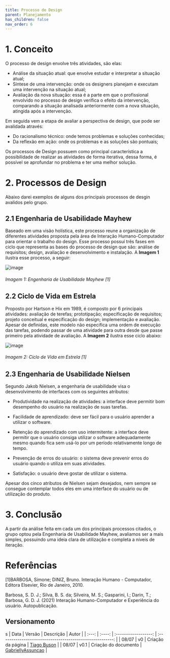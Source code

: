 ```yaml
---
title: Processo de Design
parent: Planejamento
has_children: false
nav_order: 6
---
```


# 1. Conceito

O processo de design envolve três atividades, são elas:
- Análise da situação atual: que envolve estudar e interpretar a situação atual;
- Síntese de uma intervenção: onde os designers planejam e executam uma intervenção na situação atual;
- Avaliação	da nova situação: essa é a parte em que o profissional envolvido no processo de design verifica o efeito da intervenção, comparando a situação analisada anteriormente com a nova situação, atingida após a intervenção.

Em seguida vem a etapa de avaliar a perspectiva de design, que pode ser avalidada através:
- Do racionalismo técnico: onde temos problemas e soluções conhecidas;
- Da reflexão em ação: onde os problemas e as soluções são pontuais;

Os processos de Design possuem como principal característica a possibilidade de realizar as atividades de forma iterativa, dessa forma, é possível se aprofundar no problema e ter uma melhor solução.

# 2. Processos de Design

Abaixo darei exemplos de alguns dos principais processos de desgin avalidos pelo grupo.

## 2.1 Engenharia de Usabilidade Mayhew

Baseado em uma visão holística, este processo reune a organização de diferentes atividades proposta pela área de Interação Humano-Computador para orientar o trabalho do design. Esse processo possuí três fases em ciclo que representa as bases do processo de design que são: análise de requisitos; design, avaliação e desenvolvimento e instalação. A **Imagem 1** ilustra esse processo, a seguir:

![image](https://user-images.githubusercontent.com/86726332/178078792-d5acc495-aff3-420e-a572-697c73c6d86c.png)
<h6>Imagem 1: Engenharia de Usabilidade Mayhew [1]</h6>


## 2.2 Ciclo de Vida em Estrela

Proposto por Hartson e Hix em 1989, é composto por 6 principais atividades: avaliação de terefas; prototipação; especificação de requisitos; projeto conceitual e especificação do design; implementação e avaliação. Apesar de definidas, este modelo não especifica uma ordem de execução das tarefas, podendo passar de uma atividade para outra desde que passe primeiro pela atividade de avaliação. A **Imagem 2** ilustra esse ciclo abaixo:

![image](https://user-images.githubusercontent.com/86726332/178078134-fb9f7ffd-1e6b-45e3-a37f-3c8ba31bcbe1.png)
<h6>Imagem 2: Ciclo de Vida em Estrela [1]</h6>

## 2.3 Engenharia de Usabilidade Nielsen

Segundo Jakob Nielsen, a engenharia de usabilidade visa o desenvolvimento de interfaces com os seguintes atributos:

- Produtividade na realização de atividades: a interface deve permitir bom desempenho do usuário na realização de suas tarefas.

- Facilidade de aprendizado: deve ser fácil para o usuário aprender a utilizar o software.

- Retenção do aprendizado com uso intermitente: a interface deve permitir que o usuário consiga utilizar o software adequadamente mesmo quando fica sem usá-lo por um período relativamente longo de tempo.

- Prevenção de erros do usuário: o sistema deve prevenir erros do usuário quando o utiliza em suas atividades.

- Satisfação: o usuário deve gostar de utilizar o sistema.

Apesar dos cinco atributos de Nielsen sejam desejados, nem sempre se consegue contemplar todos eles em uma interface do usuário ou de utilização do produto.

# 3. Conclusão

A partir da análise feita em cada um dos principais processos citados, o grupo optou pela Engenharia de Usabilidade Mayhew, avaliamos ser a mais simples, possuindo uma ideia clara de utilização e completa a níveis de iteração.

# Referências

[1]BARBOSA, Simone; DINIZ, Bruno. Interação Humano - Computador, Editora Elsevier, Rio de Janeiro, 2010.

Barbosa, S. D. J.; Silva, B. S. da; Silveira, M. S.; Gasparini, I.; Darin, T.; Barbosa, G. D. J. (2021) Interação
Humano-Computador e Experiência do usuário. Autopublicação.

## Versionamento
s
| Data  | Versão |      Descrição       |                           Autor                           |
| :---: | :----: | :------------------: | :-------------------------------------------------------: |
| 08/07 |   v0   |  Criação da página   |       [Tiago Buson](https://github.com/TiagoBuson)        |
| 08/07 |  v0.1  | Criação do documento | [GabriellyAssuncao](https://github.com/GabriellyAssuncao) |
